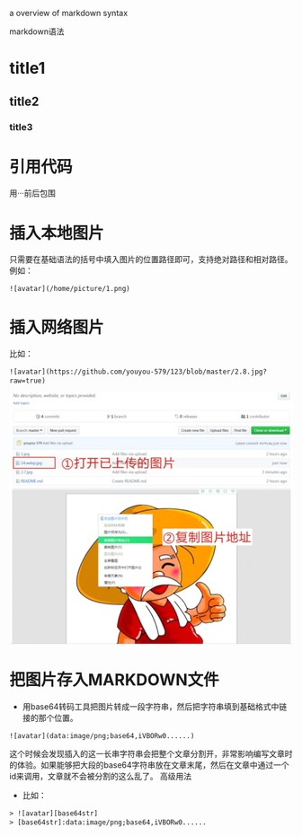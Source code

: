 a overview of markdown syntax

markdown语法

# title1
## title2
### title3

# 引用代码
用···前后包围

# 插入本地图片
只需要在基础语法的括号中填入图片的位置路径即可，支持绝对路径和相对路径。
例如：
```
![avatar](/home/picture/1.png)
```

# 插入网络图片
比如： 
```
![avatar](https://github.com/youyou-579/123/blob/master/2.8.jpg?raw=true)
```
![avatar](https://github.com/youyou-579/123/blob/master/2.8.jpg?raw=true)

# 把图片存入MARKDOWN文件
- 用base64转码工具把图片转成一段字符串，然后把字符串填到基础格式中链接的那个位置。
```
![avatar](data:image/png;base64,iVBORw0......)
```
这个时候会发现插入的这一长串字符串会把整个文章分割开，非常影响编写文章时的体验。如果能够把大段的base64字符串放在文章末尾，然后在文章中通过一个id来调用，文章就不会被分割的这么乱了。
高级用法
- 比如：
```
> ![avatar][base64str]
> [base64str]:data:image/png;base64,iVBORw0......
```
